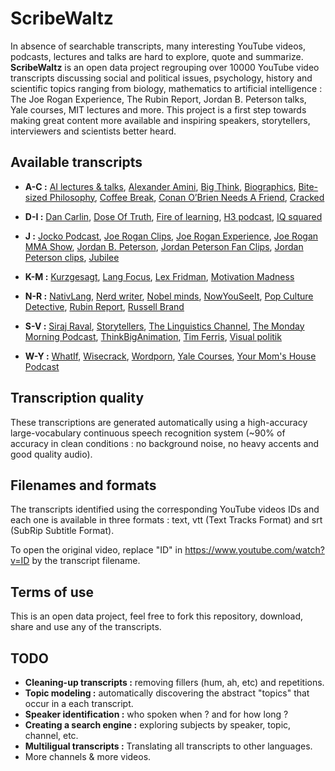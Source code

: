 # ScribeWaltz 

In absence of searchable transcripts, many interesting YouTube videos, podcasts, lectures and talks are hard to explore, quote and summarize. **ScribeWaltz** is an open data project regrouping over 10000 YouTube video transcripts discussing social and political issues, psychology, history and scientific topics ranging from biology, mathematics to artificial intelligence : The Joe Rogan Experience, The Rubin Report, Jordan B. Peterson talks, Yale courses, MIT lectures and more. This project is a first step towards making great content more available and inspiring speakers, storytellers, interviewers and scientists better heard. 


## Available transcripts 

* **A-C :** [AI lectures & talks](transcripts/en/AI_lectures_talks), [Alexander Amini](transcripts/en/Alexander_Amini),
[Big Think](transcripts/en/Big_Think), [Biographics](transcripts/en/Biographics), [Bite-sized Philosophy](transcripts/en/Bite-sized_Philosophy), [Coffee Break](transcripts/en/Coffee_Break), [Conan O’Brien Needs A Friend](transcripts/en/Conan_OBrien_Needs_a_Friend), [Cracked](transcripts/en/Cracked)

* **D-I :** [Dan Carlin](transcripts/en/Dan_carlin), [Dose Of Truth](transcripts/en/DoseOfTruth), [Fire of learning](transcripts/en/Fire_of_learning), [H3 podcast](transcripts/en/H3_podcast), [IQ squared](transcripts/en/Iqsquared)

* **J :** [Jocko Podcast](transcripts/en/Jocko_Podcast), [Joe Rogan Clips](transcripts/en/Joe_Rogan_Clips), [Joe Rogan Experience](transcripts/en/Joe_Rogan_Experience), [Joe Rogan MMA Show](transcripts/en/Joe_Rogan_MMA_Show), [Jordan B. Peterson](transcripts/en/Jordan_B_Peterson), [Jordan Peterson Fan Clips](transcripts/en/Jordan_Peterson_Fan_Clips), [Jordan Peterson clips](transcripts/en/Jordan_Peterson_clips), [Jubilee](transcripts/en/Jubilee)

* **K-M :** [Kurzgesagt](transcripts/en/Kurzgesagt), [Lang Focus](transcripts/en/Lang_Focus), [Lex Fridman](transcripts/en/Lex_Fridman), [Motivation Madness](transcripts/en/Motivation_Madness)

* **N-R :** [NativLang](transcripts/en/NativLang), [Nerd writer](transcripts/en/Nerd_writer), [Nobel minds](transcripts/en/Nobel_minds), [NowYouSeeIt](transcripts/en/NowYouSeeIt), [Pop Culture Detective](transcripts/en/Pop_Culture_Detective), [Rubin Report](transcripts/en/Rubin_Report), [Russell Brand](transcripts/en/Russell_Brand)

* **S-V :** [Siraj Raval](transcripts/en/Siraj_Raval), [Storytellers](transcripts/en/Storytellers), [The Linguistics Channel](transcripts/en/The_Linguistics_Channel), [The Monday Morning Podcast](transcripts/en/TAMMP), [ThinkBigAnimation](transcripts/en/ThinkBigAnimation), [Tim Ferris](transcripts/en/Tim_Ferris), [Visual politik](transcripts/en/Visual_politik)

* **W-Y :** [WhatIf](transcripts/en/WhatIf), [Wisecrack](transcripts/en/Wisecrack), [Wordporn](transcripts/en/Wordporn), [Yale Courses](transcripts/en/YaleCourses), [Your Mom's House Podcast](transcripts/en/YourMomsHousePodcast)

## Transcription quality 
These transcriptions are generated automatically using a high-accuracy large-vocabulary continuous speech recognition system (~90% of accuracy in clean conditions : no background noise, no heavy accents and good quality audio). 

## Filenames and formats 
The transcripts identified using the corresponding YouTube videos IDs and each one is available in three formats : text, vtt (Text Tracks Format) and srt (SubRip Subtitle Format).

To open the original video, replace "ID" in https://www.youtube.com/watch?v=ID by the transcript filename. 

## Terms of use 
This is an open data project, feel free to fork this repository, download, share and use any of the transcripts. 


## TODO 
- **Cleaning-up transcripts :** removing fillers (hum, ah, etc) and repetitions.
- **Topic modeling :** automatically discovering the abstract "topics" that occur in a each transcript.
- **Speaker identification :** who spoken when ? and for how long ?
- **Creating a search engine :** exploring subjects by speaker, topic, channel, etc.
- **Multiligual transcripts :** Translating all transcripts to other languages.
- More channels & more videos.
